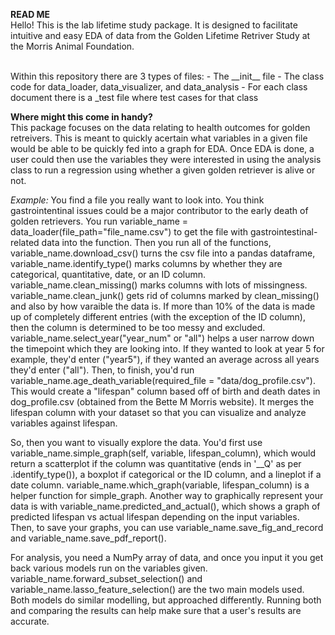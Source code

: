 **READ ME**
<br>
Hello! This is the lab lifetime study package. It is designed to facilitate intuitive and easy EDA of data from the Golden Lifetime Retriver Study at the Morris Animal
Foundation. 

<br>
Within this repository there are 3 types of files:
- The __init__ file
- The class code for data_loader, data_visualizer, and data_analysis
- For each class document there is a _test file where test cases for that class

**Where might this come in handy?**
<br>
This package focuses on the data relating to health outcomes for golden retreivers. This is meant to quickly acertain what variables in a given file would be able to 
be quickly fed into a graph for EDA. Once EDA is done, a user could then use the variables they were interested in using the analysis class to run a regression using whether a given golden retriever is alive or not.
<br>

*Example:*
You find a file you really want to look into. You think gastrointentinal issues could be a major contributor to the early death of golden retrievers. You run variable_name = data_loader(file_path="file_name.csv") to get the file with gastrointestinal-related data into the function. Then you run all of the functions, variable_name.download_csv() turns the csv file into a pandas dataframe, variable_name.identify_type() marks columns by whether they are categorical, quantitative, date, or an ID column.
variable_name.clean_missing() marks columns with lots of missingness. variable_name.clean_junk() gets rid of columns marked by clean_missing() and also by how varaible the data is. If more than 10% of the data is made up of completely different entries (with the exception of the ID column), then the column is determined to be too messy and excluded. variable_name.select_year("year_num" or "all") helps a user narrow down the timepoint which they are looking into. If they wanted to look at year 5 for example, they'd enter ("year5"), if they wanted an average across all years they'd enter ("all"). Then, to finish, you'd run variable_name.age_death_variable(required_file = "data/dog_profile.csv"). This would create a "lifespan" column based off of birth and death dates in dog_profile.csv (obtained from the Bette M Morris website). It merges the lifespan column with your dataset so that you can visualize and analyze variables against lifespan. 
<br>

So, then you want to visually explore the data. You'd first use variable_name.simple_graph(self, variable, lifespan_column), which would return a scatterplot if the column was quantitative (ends in '__Q' as per .identify_type()), a boxplot if categorical or the ID column, and a lineplot if a date column. variable_name.which_graph(variable, lifespan_column) is a helper function for simple_graph. Another way to graphically represent your data is with variable_name.predicted_and_actual(), which shows a graph of predicted lifespan vs actual lifespan depending on the input variables. Then, to save your graphs, you can use variable_name.save_fig_and_record and variable_name.save_pdf_report().
<br>

For analysis, you need a NumPy array of data, and once you input it you get back various models run on the variables given. variable_name.forward_subset_selection() and variable_name.lasso_feature_selection() are the two main models used. Both models do similar modelling, but approached differently. Running both and comparing the results can help make sure that a user's results are accurate.
